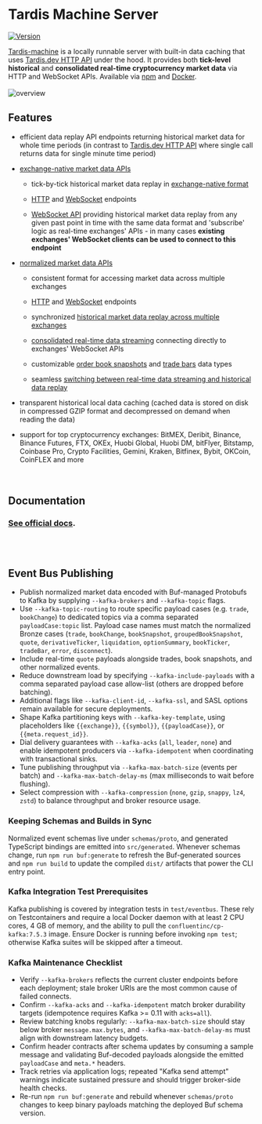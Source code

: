 # Tardis Machine Server

[![Version](https://img.shields.io/npm/v/tardis-machine.svg)](https://www.npmjs.org/package/tardis-machine)

[Tardis-machine](https://docs.tardis.dev/api/tardis-machine) is a locally runnable server with built-in data caching that uses [Tardis.dev HTTP API](https://docs.tardis.dev/api/http) under the hood. It provides both **tick-level historical** and **consolidated real-time cryptocurrency market data** via HTTP and WebSocket APIs. Available via [npm](https://docs.tardis.dev/api/tardis-machine#npm) and [Docker](https://docs.tardis.dev/api/tardis-machine#docker).
<br/>
<br/>
![overview](<https://gblobscdn.gitbook.com/assets%2F-LihqQrMLN4ia7KgxAzi%2F-M2YHT2t5D3zrOL7TEyt%2F-M2YHurMxtHTW9ak0V9I%2Fexcalidraw-2020316131859%20(1).png?alt=media&token=11f81814-6b3e-4254-8047-cb03c433bcde>)
<br/>

## Features

- efficient data replay API endpoints returning historical market data for whole time periods \(in contrast to [Tardis.dev HTTP API](https://docs.tardis.dev/api/http) where single call returns data for single minute time period\)

- [exchange-native market data APIs](https://docs.tardis.dev/api/tardis-machine#exchange-native-market-data-apis)
  - tick-by-tick historical market data replay in [exchange-native format](https://docs.tardis.dev/faq/data#what-is-a-difference-between-exchange-native-and-normalized-data-format)

  - [HTTP](https://docs.tardis.dev/api/tardis-machine#http-get-replay-options-options) and [WebSocket](https://docs.tardis.dev/api/tardis-machine#websocket-ws-replay-exchange-exchange-and-from-fromdate-and-to-todate) endpoints

  - [WebSocket API](https://docs.tardis.dev/api/tardis-machine#websocket-ws-replay-exchange-exchange-and-from-fromdate-and-to-todate) providing historical market data replay from any given past point in time with the same data format and 'subscribe' logic as real-time exchanges' APIs - in many cases **existing exchanges' WebSocket clients can be used to connect to this endpoint**

- [normalized market data APIs](https://docs.tardis.dev/api/tardis-machine#normalized-market-data-apis)
  <br/>
  - consistent format for accessing market data across multiple exchanges

  - [HTTP](https://docs.tardis.dev/api/tardis-machine#http-get-replay-normalized-options-options) and [WebSocket](https://docs.tardis.dev/api/tardis-machine#websocket-ws-replay-normalized-options-options) endpoints

  - synchronized [historical market data replay across multiple exchanges](https://docs.tardis.dev/api/tardis-machine#http-get-replay-normalized-options-options)

  - [consolidated real-time data streaming](https://docs.tardis.dev/api/tardis-machine#websocket-ws-stream-normalized-options-options) connecting directly to exchanges' WebSocket APIs

  - customizable [order book snapshots](https://docs.tardis.dev/api/tardis-machine#book_snapshot_-number_of_levels-_-snapshot_interval-time_unit) and [trade bars](https://docs.tardis.dev/api/tardis-machine#trade_bar_-aggregation_interval-suffix) data types
  - seamless [switching between real-time data streaming and historical data replay](https://docs.tardis.dev/api/tardis-machine#normalized-market-data-apis)
    <br/>

- transparent historical local data caching \(cached data is stored on disk in compressed GZIP format and decompressed
  on demand when reading the data\)
  <br/>

- support for top cryptocurrency exchanges: BitMEX, Deribit, Binance, Binance Futures, FTX, OKEx, Huobi Global, Huobi DM, bitFlyer, Bitstamp, Coinbase Pro, Crypto Facilities, Gemini, Kraken, Bitfinex, Bybit, OKCoin, CoinFLEX and more
  <br/>
  <br/>
  <br/>

## Documentation

### [See official docs](https://docs.tardis.dev/api/tardis-machine).

<br/>
<br/>

## Event Bus Publishing

- Publish normalized market data encoded with Buf-managed Protobufs to Kafka by supplying `--kafka-brokers` and `--kafka-topic` flags.
- Use `--kafka-topic-routing` to route specific payload cases (e.g. `trade`, `bookChange`) to dedicated topics via a comma separated `payloadCase:topic` list. Payload case names must match the normalized Bronze cases (`trade`, `bookChange`, `bookSnapshot`, `groupedBookSnapshot`, `quote`, `derivativeTicker`, `liquidation`, `optionSummary`, `bookTicker`, `tradeBar`, `error`, `disconnect`).
- Include real-time `quote` payloads alongside trades, book snapshots, and other normalized events.
- Reduce downstream load by specifying `--kafka-include-payloads` with a comma separated payload case allow-list (others are dropped before batching).
- Additional flags like `--kafka-client-id`, `--kafka-ssl`, and SASL options remain available for secure deployments.
- Shape Kafka partitioning keys with `--kafka-key-template`, using placeholders like `{{exchange}}`, `{{symbol}}`, `{{payloadCase}}`, or `{{meta.request_id}}`.
- Dial delivery guarantees with `--kafka-acks` (`all`, `leader`, `none`) and enable idempotent producers via `--kafka-idempotent` when coordinating with transactional sinks.
- Tune publishing throughput via `--kafka-max-batch-size` (events per batch) and `--kafka-max-batch-delay-ms` (max milliseconds to wait before flushing).
- Select compression with `--kafka-compression` (`none`, `gzip`, `snappy`, `lz4`, `zstd`) to balance throughput and broker resource usage.

### Keeping Schemas and Builds in Sync

Normalized event schemas live under `schemas/proto`, and generated TypeScript bindings are emitted into `src/generated`. Whenever schemas change, run `npm run buf:generate` to refresh the Buf-generated sources and `npm run build` to update the compiled `dist/` artifacts that power the CLI entry point.

### Kafka Integration Test Prerequisites

Kafka publishing is covered by integration tests in `test/eventbus`. These rely on Testcontainers and require a local Docker daemon with at least 2 CPU cores, 4 GB of memory, and the ability to pull the `confluentinc/cp-kafka:7.5.3` image. Ensure Docker is running before invoking `npm test`; otherwise Kafka suites will be skipped after a timeout.

### Kafka Maintenance Checklist

- Verify `--kafka-brokers` reflects the current cluster endpoints before each deployment; stale broker URIs are the most common cause of failed connects.
- Confirm `--kafka-acks` and `--kafka-idempotent` match broker durability targets (idempotence requires Kafka >= 0.11 with `acks=all`).
- Review batching knobs regularly: `--kafka-max-batch-size` should stay below broker `message.max.bytes`, and `--kafka-max-batch-delay-ms` must align with downstream latency budgets.
- Confirm header contracts after schema updates by consuming a sample message and validating Buf-decoded payloads alongside the emitted `payloadCase` and `meta.*` headers.
- Track retries via application logs; repeated "Kafka send attempt" warnings indicate sustained pressure and should trigger broker-side health checks.
- Re-run `npm run buf:generate` and rebuild whenever `schemas/proto` changes to keep binary payloads matching the deployed Buf schema version.
